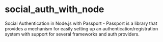 # social_auth_with_node
Social Authentication in Node.js with Passport - Passport is a library that provides a mechanism for easily setting up an authentication/registration system with support for several frameworks and auth providers.
